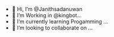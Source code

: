 - 👋 Hi, I’m @Janithsadanuwan
- 👀 I’m Working  in @kingbot...
- 🌱 I’m currently learning Progamming ...
- 💞️ I’m looking to collaborate on ...


<!---
Janithsadanuwan/Janithsadanuwan is a ✨ special ✨ repository because its `README.md` (this file) appears on your GitHub profile.
You can click the Preview link to take a look at your changes.
--->
